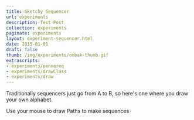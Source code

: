 ```yaml
---
title: Sketchy Sequencer
url: experiments
description: Test Post
collection: experiments
paginate: experiments
layout: experiment-sequencer.html
date: 2015-01-01
draft: false
thumb: /img/experiments/ombak-thumb.gif
extrascripts:
- experiments/pennereq
- experiments/drawClass
- experiments/draw
---
```

Traditionally sequencers just go from A to B, so here's one where you draw your own alphabet.

Use your mouse to draw Paths to make sequences